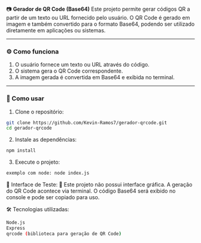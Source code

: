📷 **Gerador de QR Code (Base64)**
Este projeto permite gerar códigos QR a partir de um texto ou URL fornecido pelo usuário.
O QR Code é gerado em imagem e também convertido para o formato Base64, podendo ser utilizado diretamente em aplicações ou sistemas.

---

### ⚙️ Como funciona

1. O usuário fornece um texto ou URL através do código.
2. O sistema gera o QR Code correspondente.
3. A imagem gerada é convertida em Base64 e exibida no terminal.

---

### 🚀 Como usar
1. Clone o repositório:

```bash
git clone https://github.com/Kevin-Ramos7/gerador-qrcode.git
cd gerador-qrcode
```

2. Instale as dependências:

```bash
npm install
```

3. Execute o projeto:

```bash
exemplo com node: node index.js
```

🧪 Interface de Teste:
📌 Este projeto não possui interface gráfica. A geração do QR Code acontece via terminal.
O código Base64 será exibido no console e pode ser copiado para uso.

🛠️ Tecnologias utilizadas:
```bash
Node.js
Express
qrcode (biblioteca para geração de QR Code)
```
